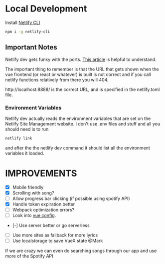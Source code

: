 # Local Development

Install [Netlify CLI](https://cli.netlify.com/)

```bash
npm i -g netlify-cli
```

## Important Notes

Netlify dev gets funky with the ports. [This article](https://cli.netlify.com/netlify-dev/) is helpful to understand.

The important thing to remember is that the URL that gets shown when the vue frontend (or react or whatever) is built is not correct and if you call netlify functions relatively from there you will 404.

http://localhost:8888/ is the correct URL, and is specified in the netlify.toml file.

### Environment Variables

Netlify dev actually reads the environment variables that are set on the Netlify Site Management website. I don't use .env files and stuff and all you should need is to run 
```bash
netlify link
```
and after the the netlify dev command it should list all the environment variables it loaded.


# IMPROVEMENTS

- [x] Mobile friendly
- [x] Scrolling with song?
- [ ] Allow progress bar clicking (if possible using spotify API)
- [x] Handle token expiration better
- [ ] Webpack optimization errors?
- [ ] Look into [vue config](https://cli.vuejs.org/config/).
- [-] Use server better or go serverless
- [ ] Use more sites as fallback for more lyrics
- [ ] Use localstorage to save VueX state @Mark

If we are crazy we can even do searching songs through our app and use more of the Spotify API
